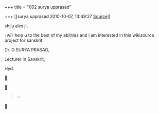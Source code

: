 +++
title = "002 surya upprasad"

+++
[[surya upprasad	2010-10-07, 13:49:27 [Source](https://groups.google.com/g/bvparishat/c/fBuQfRoMcKg)]]



shiju alex ji,

i will help u to the best of my abilities and i am interested in this wikisource project for sanskrit.

Dr. G SURYA PRASAD,

Lecturer In Sanskrit,

Hyd.  
  






> --  



